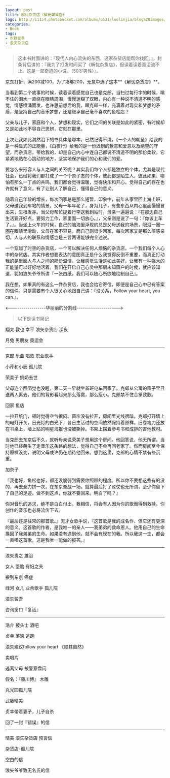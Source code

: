 ```yaml
---
layout: post
title: 解忧杂货店（解憂雜貨店）
logo: http://i1154.photobucket.com/albums/p531/luolinjia/blog%20images/jyzhd_zpse371db47.jpg
categories:
- Book
tags:
- 东野奎吾
- 浪矢杂货店
---
```


> 这本书封面讲的：『现代人内心流失的东西，这家杂货店能帮你找回。』，封条背后讲的：『我为了打发时间买了《解忧杂货店》，但读着读着竟泪流不止。这是一部奇迹的小说。（50岁男性）』。  

京东打折，满200减100，为了凑够200，无意中选了这本**《解忧杂货店》**。  

当看到第二个故事的时候，读着读着感觉自己也是克郎，当扫过每行字的时候，噙不住的泪水一直绕在眼睛周围，慢慢迷糊了双眼，内心有一种说不清道不明的感觉，情感喷涌而发，也许思前想后的我，跟克郎一样，充满着对现实和梦想的矛盾，是坚持自己的音乐梦想，还是继承自己毫不喜欢的鱼松店？  

父亲与儿子，家庭和个人，梦想和现实，它们之间的关联是如此的紧密，有时候却又是如此地不容自己思辨，它就在那里。  

上次让我如此潸然泪下的书具体是哪本，已然记得不清，《一个人的朝圣》给我的是一种显式的正能量，《白夜行》给我的是一份迟到的歉意和爱意以及绝望的守望，而杂货店，带给我的，却是自己内心中连自己都说不清道不明的那份柔软，它紧紧地贴在心跳动的地方，坚实地保护我们的心和我们的爱。  

要怎么来形容人与人之间的关系呢？其实我们每个人都是独立的个体，尤其是现代社会，已经将我们都打成了一个个原子态的个体，彼此都是陌生人，彼此如果、哪怕有那么一丁点的共鸣，我们都会觉得温暖，觉得快乐和开心。觉得自己的存在也许就有了意义，有了让别人了解自己，懂得自己的意义。  

随着自己年龄的增长，每次回家总是那么短暂，印象中，前年从家里回上海上班，父母送我到车站的情景，父母一年年老了，身为儿子，有些东西从内心里面慢慢冒出来，生根发芽。当父母帮忙提着行李送我到站时，母亲一遍遍说：『在那边自己生活要开好点，要努力工作，家里面一切放心。』，父亲则是说了一句：『你该上车了。』。当坐上火车的时候，自己的脑海里浮现的总是父母送我的场景，眼泪一圈一圈在眼睛里滑动，父母在家不容易，而自己则很少回家，每次回家又是那么倍感亲切，人与人的联系和情感岂是三言两语能够完全述说。   

一个穿越了时空的杂货店，一个可以解决任何人烦恼的杂货店，一个我们每个人心中的杂货店。其实作者想要表达的意图真正是什么我觉得反倒不重要，而真正打动我的是里面人与人之间的那份温情，让我感觉生活是如此美好，让我有一种强大的正能量可以好好地活着。我们在开启自己心灵中那扇未知窗户的时候，就应该知道，犹如浪矢爷爷所讲『一张白纸，我们可以随心所欲地绘制自己』。    

我在想，如果真的有这么一件杂货店，我也会给它寄信，即便是自己心中已有答案的信件。只是需要有个人很关心地跟自己讲：『没关系，Follow your heart, you can.』。  

<-----------------华丽丽的分割线-------------------->  

> 以下是读书简记  

翔太 敦也 幸平 浪矢杂货店 深夜

月兔 男朋友 奥运会

---

克郎  乐曲  唱歌 职业歌手

小芹和小辰 孤儿院

荣美子 奶奶去世

父母连个囫囵觉也没睡，第二天一早就坐首班电车回家了。克郎从公寓的窗子里目送两人离去，他们的背影看起来那么落寞，那么瘦小。克郎禁不住合掌致歉。  

回家 鱼店  

一拉开纸门，顿时觉得空气很闷。窗帘没有拉开，房间里光线很暗。克郎打开墙上的电灯开关，日光灯的白光下，昔日生活过的空间依然保持着原样。旧卷笔刀还放在书桌上，墙上贴的明星海报也没被撕掉。书架上摆着参考书和成排的吉他教材。  

当克郎去东京后不久，就听母亲说荣美子想用这个房间。他回答说，他无所谓。当时他已经萌生了走音乐这条路的想法，觉得自己不会再回老家了。然而房间至今保持原样没变，说明父母或许仍在期待他回来。想到这里，克郎的心情不禁有些沉重。

加奈子 

『我也好，鱼松也好，都还没脆弱到需要你照顾的程度。所以你不要想这些有的没的，再去全力拼一次，在东京奋战一场。就算最后打了败仗也无所谓，至少你留下了自己的足迹。做不到这点，你就不要回来。明白了吗？』  

你对音乐的追求，绝不是白白付出。我相信，将会有人因为你的歌而得到救赎。你创作的音乐也必将流传下去。  

『最后还是往常的那首歌。』天才女歌手说，『这首歌是我的成名作，但它还有更深的意义。这首歌的作者，是我唯一的亲人——我弟弟的救命恩人。他用自己的生命换回了我弟弟的生命。如果没有遇到他，就不会有现在的我。所以我这一生，都会一直唱这首歌。这是我唯一能做的报答。』 

---

浪矢贵之  雄治

女人 堕胎 有妇之夫

搬到东京 癌症  

绿河 女儿  业余歌手  孤儿院

浪矢骏吾 

咨询窗口『复活』

---

浩介  披头士  酒吧  

贞幸  落魄 逃跑

浪矢建议follow your heart   《顺其自然》  

卖唱片  

逃离父母  被警察盘问  

假名：『藤川博』   木雕

丸光园孤儿院  

武藤晴美  

贞幸带着妻子，儿子自杀  

回了一封『错误』的信  

---

晴美  浪矢杂货店 预言信  

杂货店-孤儿院 

空白的信 

浪矢爷爷致无名氏的信
